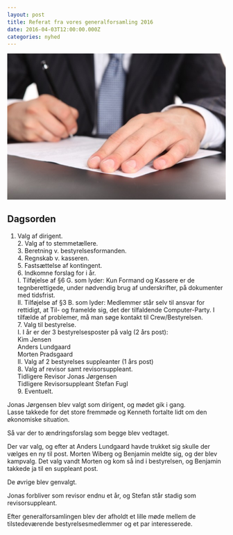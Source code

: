 ```yaml
---
layout: post
title: Referat fra vores generalforsamling 2016
date: 2016-04-03T12:00:00.000Z
categories: nyhed
---
```



![](/uploads/versions/man--shirts--serious--business-meeting_3213670---x----626-417x---.jpg)

## Dagsorden

1. Valg af dirigent.
   <br>2. Valg af to stemmetællere.
   <br>3. Beretning v. bestyrelsesformanden.
   <br>4. Regnskab v. kasseren.
   <br>5. Fastsættelse af kontingent.
   <br>6. Indkomne forslag for i år.
   <br>I. Tilføjelse af §6 G. som lyder: Kun Formand og Kassere er de tegnberettigede, under nødvendig brug af underskrifter, på dokumenter med tidsfrist.
   <br>II. Tilføjelse af §3 B. som lyder: Medlemmer står selv til ansvar for rettidigt, at Til- og framelde sig, det der tilfaldende Computer-Party. I tilfælde af problemer, må man søge kontakt til Crew/Bestyrelsen.
   <br>7. Valg til bestyrelse.
   <br>I. I år er der 3 bestyrelsesposter på valg (2 års post):
   <br>Kim Jensen
   <br>Anders Lundgaard
   <br>Morten Pradsgaard
   <br>II. Valg af 2 bestyrelses suppleanter (1 års post)
   <br>8. Valg af revisor samt revisorsuppleant.
   <br>Tidligere Revisor Jonas Jørgensen
   <br>Tidligere Revisorsuppleant Stefan Fugl
   <br>9. Eventuelt.


Jonas Jørgensen blev valgt som dirigent, og mødet gik i gang.
<br>Lasse takkede for det store fremmøde og Kenneth fortalte lidt om den økonomiske situation.

Så var der to ændringsforslag som begge blev vedtaget.

Der var valg, og efter at Anders Lundgaard havde trukket sig skulle der vælges en ny til post. Morten Wiberg og Benjamin meldte sig, og der blev kampvalg. Det valg vandt Morten og kom så ind i bestyrelsen, og Benjamin takkede ja til en suppleant post.

De øvrige blev genvalgt.

Jonas forbliver som revisor endnu et år, og Stefan står stadig som revisorsuppleant.

Efter generalforsamlingen blev der afholdt et lille møde mellem de tilstedeværende bestyrelsesmedlemmer og et par interesserede.